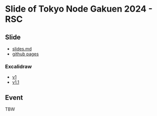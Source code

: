 # Slide of Tokyo Node Gakuen 2024 - RSC

## Slide

- [slides.md](slides.md)
- [github pages](https://akifumisato.github.io/slide-of-tng-2024-rsc/1)

### Excalidraw

- [v1](https://excalidraw.com/#json=sZLj7H-DFp32nMwLviITb,E0zJdnTJIqyAgHyRj423rQ)
- [v1.1](https://excalidraw.com/#json=ji8S6TMAoHtMfa6xLaUX6,pvhF3ltga0r3S6Or6Cx1_g)

## Event

TBW

